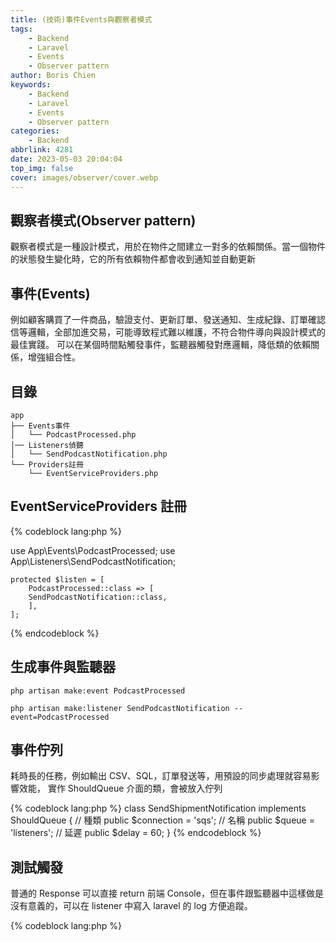 ```yaml
---
title: (技術)事件Events與觀察者模式
tags:
    - Backend
    - Laravel
    - Events
    - Observer pattern
author: Boris Chien
keywords:
    - Backend
    - Laravel
    - Events
    - Observer pattern
categories:
    - Backend
abbrlink: 4281
date: 2023-05-03 20:04:04
top_img: false
cover: images/observer/cover.webp
---
```


## 觀察者模式(Observer pattern)

觀察者模式是一種設計模式，用於在物件之間建立一對多的依賴關係。當一個物件的狀態發生變化時，它的所有依賴物件都會收到通知並自動更新

## 事件(Events)

例如顧客購買了一件商品，驗證支付、更新訂單、發送通知、生成紀錄、訂單確認信等邏輯，全部加進交易，可能導致程式難以維護，不符合物件導向與設計模式的最佳實踐。
可以在某個時間點觸發事件，監聽器觸發對應邏輯，降低類的依賴關係，增強組合性。

## 目錄

```
app
├── Events事件
│   └── PodcastProcessed.php
│── Listeners偵聽
│   └── SendPodcastNotification.php
└── Providers註冊
    └── EventServiceProviders.php

```

## EventServiceProviders 註冊

{% codeblock lang:php %}

use App\Events\PodcastProcessed;
use App\Listeners\SendPodcastNotification;

    protected $listen = [
        PodcastProcessed::class => [
        SendPodcastNotification::class,
        ],
    ];
{% endcodeblock %}

## 生成事件與監聽器

```
php artisan make:event PodcastProcessed

php artisan make:listener SendPodcastNotification --event=PodcastProcessed
```

## 事件佇列

耗時長的任務，例如輸出 CSV、SQL，訂單發送等，用預設的同步處理就容易影響效能，
實作 ShouldQueue 介面的類，會被放入佇列

{% codeblock lang:php %}
class SendShipmentNotification implements ShouldQueue
{
    // 種類
    public $connection = 'sqs';
    // 名稱
    public $queue = 'listeners';
    // 延遲
    public $delay = 60;
}
{% endcodeblock %}


## 測試觸發

普通的 Response 可以直接 return 前端 Console，但在事件跟監聽器中這樣做是沒有意義的，可以在 listener 中寫入 laravel 的 log 方便追蹤。

{% codeblock lang:php %}
<?php

namespace App\Listeners;

use Illuminate\Support\Facades\Log;

class SendPodcastNotification
{

    public function handle()
    {
        Log::info('Event triggered successfully.');
    }
}

{% endcodeblock %}

官方也有提供事件跟監聽器的測試方法，直接實例化監聽器調用 handle 方法，Events 的 fake 也能阻止偵聽器，斷言分配事件

{% codeblock lang:php %}
<?php

namespace Tests\Feature;

use App\Events\OrderFailedToShip;
use App\Events\OrderShipped;
use Illuminate\Support\Facades\Event;
use Tests\TestCase;

class ExampleTest extends TestCase
{
    public function test_orders_can_be_shipped(): void
    {
        Event::fake();

        // Perform order shipping...

        // Assert that an event was dispatched...
        Event::assertDispatched(OrderShipped::class);

        // Assert an event was dispatched twice...
        Event::assertDispatched(OrderShipped::class, 2);

        // Assert an event was not dispatched...
        Event::assertNotDispatched(OrderFailedToShip::class);

        // Assert that no events were dispatched...
        Event::assertNothingDispatched();
    }
}
{% endcodeblock %}


## 參考資料

[laravel.com/docs/10.x/events](https://laravel.com/docs/10.x/events)
